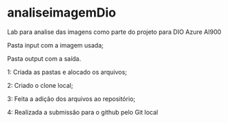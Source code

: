 # analiseimagemDio
Lab para analise das imagens como parte do projeto para DIO Azure AI900

Pasta input com a imagem usada;

Pasta output com a saída.

1: Criada as pastas e alocado os arquivos;

2: Criado o clone local;

3: Feita a adição dos arquivos ao repositório;

4: Realizada a submissão para o github pelo Git local

